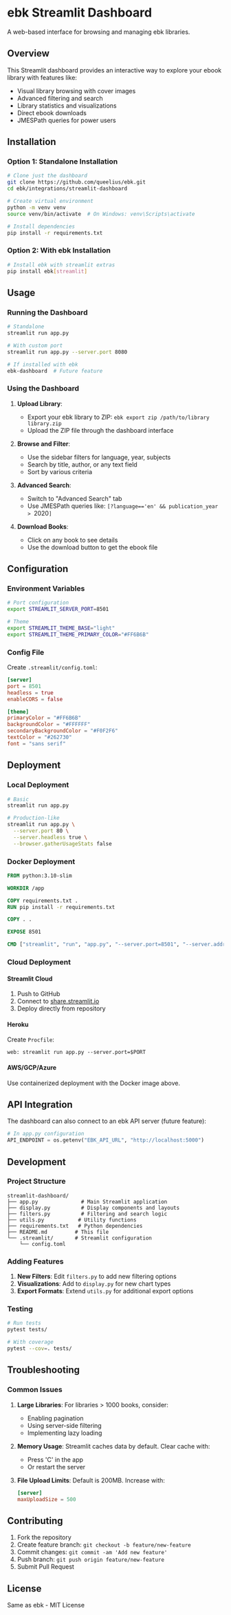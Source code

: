 # ebk Streamlit Dashboard

A web-based interface for browsing and managing ebk libraries.

## Overview

This Streamlit dashboard provides an interactive way to explore your ebook library with features like:
- Visual library browsing with cover images
- Advanced filtering and search
- Library statistics and visualizations
- Direct ebook downloads
- JMESPath queries for power users

## Installation

### Option 1: Standalone Installation

```bash
# Clone just the dashboard
git clone https://github.com/queelius/ebk.git
cd ebk/integrations/streamlit-dashboard

# Create virtual environment
python -m venv venv
source venv/bin/activate  # On Windows: venv\Scripts\activate

# Install dependencies
pip install -r requirements.txt
```

### Option 2: With ebk Installation

```bash
# Install ebk with streamlit extras
pip install ebk[streamlit]
```

## Usage

### Running the Dashboard

```bash
# Standalone
streamlit run app.py

# With custom port
streamlit run app.py --server.port 8080

# If installed with ebk
ebk-dashboard  # Future feature
```

### Using the Dashboard

1. **Upload Library**: 
   - Export your ebk library to ZIP: `ebk export zip /path/to/library library.zip`
   - Upload the ZIP file through the dashboard interface

2. **Browse and Filter**:
   - Use the sidebar filters for language, year, subjects
   - Search by title, author, or any text field
   - Sort by various criteria

3. **Advanced Search**:
   - Switch to "Advanced Search" tab
   - Use JMESPath queries like: `[?language=='en' && publication_year > `2020`]`

4. **Download Books**:
   - Click on any book to see details
   - Use the download button to get the ebook file

## Configuration

### Environment Variables

```bash
# Port configuration
export STREAMLIT_SERVER_PORT=8501

# Theme
export STREAMLIT_THEME_BASE="light"
export STREAMLIT_THEME_PRIMARY_COLOR="#FF6B6B"
```

### Config File

Create `.streamlit/config.toml`:

```toml
[server]
port = 8501
headless = true
enableCORS = false

[theme]
primaryColor = "#FF6B6B"
backgroundColor = "#FFFFFF"
secondaryBackgroundColor = "#F0F2F6"
textColor = "#262730"
font = "sans serif"
```

## Deployment

### Local Deployment

```bash
# Basic
streamlit run app.py

# Production-like
streamlit run app.py \
  --server.port 80 \
  --server.headless true \
  --browser.gatherUsageStats false
```

### Docker Deployment

```dockerfile
FROM python:3.10-slim

WORKDIR /app

COPY requirements.txt .
RUN pip install -r requirements.txt

COPY . .

EXPOSE 8501

CMD ["streamlit", "run", "app.py", "--server.port=8501", "--server.address=0.0.0.0"]
```

### Cloud Deployment

#### Streamlit Cloud
1. Push to GitHub
2. Connect to [share.streamlit.io](https://share.streamlit.io)
3. Deploy directly from repository

#### Heroku
Create `Procfile`:
```
web: streamlit run app.py --server.port=$PORT
```

#### AWS/GCP/Azure
Use containerized deployment with the Docker image above.

## API Integration

The dashboard can also connect to an ebk API server (future feature):

```python
# In app.py configuration
API_ENDPOINT = os.getenv("EBK_API_URL", "http://localhost:5000")
```

## Development

### Project Structure
```
streamlit-dashboard/
├── app.py              # Main Streamlit application
├── display.py          # Display components and layouts
├── filters.py          # Filtering and search logic
├── utils.py           # Utility functions
├── requirements.txt   # Python dependencies
├── README.md         # This file
└── .streamlit/       # Streamlit configuration
    └── config.toml
```

### Adding Features

1. **New Filters**: Edit `filters.py` to add new filtering options
2. **Visualizations**: Add to `display.py` for new chart types
3. **Export Formats**: Extend `utils.py` for additional export options

### Testing

```bash
# Run tests
pytest tests/

# With coverage
pytest --cov=. tests/
```

## Troubleshooting

### Common Issues

1. **Large Libraries**: For libraries > 1000 books, consider:
   - Enabling pagination
   - Using server-side filtering
   - Implementing lazy loading

2. **Memory Usage**: Streamlit caches data by default. Clear cache with:
   - Press 'C' in the app
   - Or restart the server

3. **File Upload Limits**: Default is 200MB. Increase with:
   ```toml
   [server]
   maxUploadSize = 500
   ```

## Contributing

1. Fork the repository
2. Create feature branch: `git checkout -b feature/new-feature`
3. Commit changes: `git commit -am 'Add new feature'`
4. Push branch: `git push origin feature/new-feature`
5. Submit Pull Request

## License

Same as ebk - MIT License